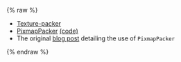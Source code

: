 {% raw %}
- [Texture-packer](texture-packer)
- [PixmapPacker](http://libgdx.badlogicgames.com/nightlies/docs/api/com/badlogic/gdx/graphics/g2d/PixmapPacker.html) [(code)](https://github.com/libgdx/libgdx/blob/master/gdx/src/com/badlogic/gdx/graphics/g2d/PixmapPacker.java)
- The original [blog post](https://web.archive.org/web/20200928223250/https://www.badlogicgames.com/wordpress/?p=2297) detailing the use of `PixmapPacker`

{% endraw %}